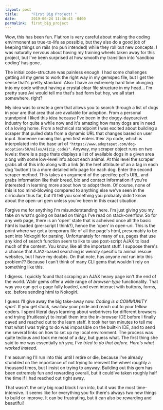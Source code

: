 ```yaml
---
layout: post
title:      "First Big Project! "
date:       2019-06-24 11:46:43 -0400
permalink:  first_big_project
---
```



Wow, this has been fun. Flatiron is very careful about making the coding envirmonent as true-to-life as possible, but they also do a good job of keeping things on rails (no pun intended) while they roll out new concepts. I was naturally nervous about having my training wheels taken away for this project, but I've been surprised at how smooth my transition into 'sandbox coding' has gone. 

The initial code-structure was painless enough. I had some challenges getting all my gems to work the right way in my gemspec file, but  I get the sense that's pretty standard. Also: I have an extremely hard time plunging into my code without having a crystal clear file structure in my head... I'm  pretty sure Avi would tell me that's bad form but hey, we all start somewhere, right?

My idea was to create a gem that allows you to search through a list of dogs in your are that area that are available for adoption. From a personal standpoint I liked this idea because I've been in the doggy-daycare/vet industry for quite a while now and it's amazing how many dogs are in need of a loving home. From a technical standpoint I was excited about building a scraper that pulled data from a dynamic URL that changes based on user input. Someone running this gem first enters their zip code, which is interpolated into the base url of `"https://www.adoptapet.com/dog-adoption/50/miles/#{zip_code}"`. Anyway, my scraper object runs on two levels: there is a page thats displays a list of available dogs in a given area along with some low-level info about each animal. At this level the scraper grabs all of this info along with a link (in the href attribute of an a tag in each dog 'button') to a more detailed info page for each dog. Enter the second scraper method. This takes an argument of the specifec pet's URL, and grabs information like their breed, bio and contact information if you're interested in learning more about how to adopt them. Of course, none of this is too mind-blowing compared to anything else we've seen in the cirriculum thus far, but I'll tell you something you probably didn't know about the open-uri gem unless you've been in this exact situation. 

Forgive me for anything I'm misunderstanding here. I'm just giving you my take on what's going on based on things I've read on stack-overflow. So for any web page, there is an 'open' state that is acheived once all the basic html is loaded (pre-script I think?), hence the 'open' in open-uri. This is the point where we get a temporary file of all the page's html, presumably to be sent into Nokogiri for parsing. Unfortunately for many of us, pages that use any kind of search function seem to like to use post-script AJAX to load much of the content. You know, like all the important stuff. I suppose there's a chance that AJAX-based searching is weirdly specific to animal rescue websites, but I have my doubts. On that note, has anyone *not* run into this problem?? Because I can't think of many CLI gems that wouldn't rely on something like this. 

I digress. I quickly found that scraping an AJAX heavy page isn't the end of the world. Watir gems offer a wide range of *browser-type* functionality. That way you can get a page fully loaded, and even interact with buttons, forms, etc. before sending html to Nokogiri. 

I guess I'll give away the big take-away now. *Coding is a COMMUNITY sport.* If you get stuck, swallow your pride and reach out to your fellow coders. I spent literal days learning about webdrivers for different browsers and trying (fruitlessly) to install them into the in-browser IDE before I finally caved and reached out to the learn staff. It took her ten minutes to tell me that what I was trying to do was impossible on the built-in IDE, and to send me several links on how to set up my local environment. The process was quite tedious and took me most of a day, but guess what. The first thing she said to me was essentially *oh yea, I've tried to do that before. Here's what worked instead.* 

I'm assuming I'll run into this until I retire or die, because I've already stumbled on the importance of not trying to reinvent the wheel roughly a thousand times, but I insist on trying to anyway. Building out this gem has been extremely fun and rewarding overall, but it could've taken roughly half the time if I had reached out right away. 

That wasn't the only big road block I ran into, but it was the most time-intensive. It seems like for everything you fix there's always two new things to build or improve. It can be frustrating, but it can also be rewarding and beautiful! 
